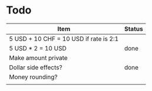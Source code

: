 Todo
==========

| Item                                   | Status |
|----------------------------------------|--------|
| 5 USD + 10 CHF = 10 USD if rate is 2:1 |        |
| 5 USD * 2 = 10 USD                     | done   |
| Make amount private                    |        |
| Dollar side effects?                   | done   |
| Money rounding?                        |        |
|                                        |        |
